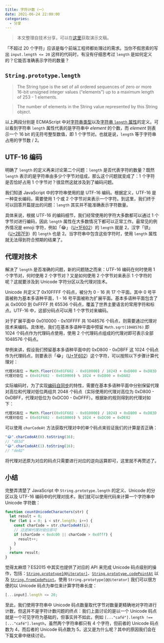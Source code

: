 ```yaml
---
title: 字符计数（一）
date: 2021-06-24 22:00:00
categories:
  - 分享
---
```


> 本文整理自技术分享，可以在[这里](/presentations/counting-characters)获取演示文稿。

「不超过 20 个字符」应该是每个前端工程师都处理过的需求。当你不假思索的写出 `input.length <= 20` 这样的代码时，有没有仔细思考过 `length` 是如何定义的？它能否准确表示字符的数量？

<!--more-->

## `String.prototype.length`

> The String type is the set of all ordered sequences of zero or more 16-bit unsigned integer values (“elements”) up to a maximum length of 253 - 1 elements.

> The number of elements in the String value represented by this String object.

以上两段分别是 ECMAScript 中对[字符串类型](https://262.ecma-international.org/11.0/#sec-ecmascript-language-types-string-type)以及[字符串 `length` 属性](https://262.ecma-international.org/11.0/#sec-properties-of-string-instances-length)的定义。可以看到字符串 `length` 属性代表的是字符串中 _element_ 的个数，而 _element_ 则表示一个 16 bit 的无符号整型数值，即 1 个字节对。也就是说，`length` 等于字符串占用的字节数 / 2。

## UTF-16 编码

明确了 `length` 的定义再来讨论第二个问题：`length` 是否代表字符的数量？既然 `length` 表示的是字符串由多少个字节对组成，那么这个问题就变成了：1 个字符是否恰好占用 1 个字节对？很显然这就涉及到了编码问题。

我们知道 JavaScript 中的字符串使用的是 UTF-16 编码。根据定义，UTF-16 是一种变长编码，需要使用 1 个或 2 个字节对来表示一个字符。到这里，我们终于可以回答开篇提出的问题：`length` 其实并不能准确表示字符数量。

具体来说，根据 UTF-16 的编码细节，我们经常使用的字符大多数都可以通过 1 个字节对进行编码，因此 `length` 属性在大多数情况下都可以正常工作。最常见的例外情况是 emoji 字符，例如「😂」（[U+1F602](https://unicode-table.com/cn/1F602/)）的 `length` 就是 2，汉字「𫟹」（[U+2B7F9](https://unicode-table.com/cn/2B7F9/)）的 `length` 也是 2。当字符串中包含这些字符时，使用 `length` 属性就无法得到符合预期的结果了。

## 代理对技术

解决了 `length` 是否准确的问题，新的问题随之而来：UTF-16 编码在何时使用 1 个字节对，何时使用 2 个字节对？又是如何使用 2 个字节对来表示 1 个字符的呢？这就要涉及到 Unicode 字符分区以及代理对技术。

Unicode 共定义了 0x10FFFF 个码点，被分为 0 - 16 共 17 个平面。其中 0 号平面被称为基本多语种平面，1 - 16 号平面被称为扩展平面。基本多语种平面包含了从 0x0000 到 0xFFFF 共 65536 个码点，覆盖了世界主要语言的常用字符和标点。UTF-16 中，这部分码点可以用 1 个字节对来编码。

对于扩展平面中 0x010000 - 0x10FFFF 共 1048576 个码点，则需要通过代理对技术来编码。具体地，我们在基本多语种平面中预留 `Math.sqrt(1048576)` 即 1024 个码点作为代理码点使用，使用 2 个代理码点组成的代理对即可表示全部 1048576 个码点。

举例来讲，假设我们预留基本多语种平面中的 0xD800 - 0xDBFF 这 1024 个码点作为代理码点，则要表示「😂」（[U+1F602](https://unicode-table.com/cn/1F602/)）这个字符，可以按照以下步骤计算代理对：

```js
代理对高位 = Math.floor((0x01F602 - 0x010000) / 1024) + 0xD800 = 0xD83D
代理对低位 = (0x01F602 - 0x010000) % 1024 + 0xD800 = 0xDA02
```

实际编码时，为了实现[编码自同步](https://en.wikipedia.org/wiki/Self-synchronizing_code)的特性，需要在基本多语种平面中分别保留代理对高位和代理对低位两组共 2048 个码点（实际使用的代理对高位为 0xD800 - 0xDBFF，代理对低位为 0xDC00 - 0xDFFF）。根据新的规则得到的代理对如下：

```js
代理对高位 = Math.floor((0x01F602 - 0x010000) / 1024) + 0xD800 = 0xD83D
代理对低位 = (0x01F602 - 0x010000) % 1024 + 0xDC00 = 0xDE02
```

可以使用 `charCodeAt` 方法获取代理对中的单个码点来验证我们的计算是否正确：

```js
"😂".charCodeAt(0).toString(16);
// "d83d"
"😂".charCodeAt(1).toString(16);
// "de02"
```

将代理对还原为对应的码点只需要进行对应的逆向运算即可，这里就不再赘述了。

## 小结

完整弄清楚了 JavaScript 中 `String.prototype.length` 的定义、Unicode 的分区以及 UTF-16 编码中的代理对技术，我们就可以使用代码来计算一个字符串中 Unicode 字符数：

```js
function countUnicodeCharacters(str) {
  let result = 0;
  for (let i = 0; i < str.length; i++) {
    const charCode = str.charCodeAt(i);
    // 过滤掉代理对低位即可
    if (charCode < 0xdc00 || charCode > 0xdfff) {
      result++;
    }
  }
  return result;
}
```

觉得太麻烦？ES2015 中其实也提供了对应的 API 来完成 Unicode 码点级别的操作，包括：[`String.prototype[@@iterator]`](https://developer.mozilla.org/zh-CN/docs/Web/JavaScript/Reference/Global_Objects/String/@@iterator)、[`String.prototype.codePointAt`](https://developer.mozilla.org/zh-CN/docs/Web/JavaScript/Reference/Global_Objects/String/codePointAt) 以及 [`String.fromCodePoint`](https://developer.mozilla.org/zh-CN/docs/Web/JavaScript/Reference/Global_Objects/String/fromCodePoint)。使用 `String.prototype[@@iterator]` 我们可以很方便的以 Unicode 码点为单位来计算字符串长度：

```js
[...input].length <= 20;
```

至此，我们使用字符串中 Unicode 码点数量取代字节对数量更精确地对字符进行计数，但这并不是字符计数问题的终点：我们上面讨论的是以一个 Unicode 码点就是一个可见字符为基础的，但事实并不如此，例如 `[..."café"].length !== [..."café"].length`，虽然两个字符串都只有 4 个字符，但前者的 Unicode 码点数为 4，而后者的 Unicode 码点数为 5，这又是为什么呢？其中的原因我们会在下篇文章中继续讨论。
